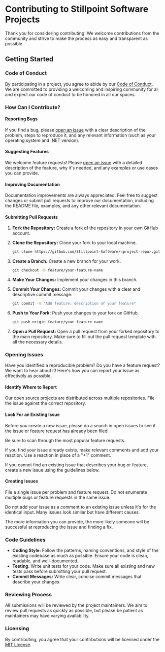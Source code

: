 # Contributing to Stillpoint Software Projects <!-- omit in toc -->

Thank you for considering contributing! We welcome contributions from the community and strive to make the process as easy and transparent as possible.

## Getting Started

### Code of Conduct

By participating in a project, you agree to abide by our [Code of Conduct](./code-of-conduct.md). We are committed to providing a welcoming and inspiring community for all and expect our code of conduct to be honored in all our spaces.

### How Can I Contribute?

#### Reporting Bugs

If you find a bug, please [open an issue](#opening-issues) with a clear description of the problem, steps to reproduce it, and any relevant information (such as your operating system and .NET version).

#### Suggesting Features

We welcome feature requests! Please [open an issue](#opening-issues) with a detailed description of the feature, why it's needed, and any examples or use cases you can provide.

#### Improving Documentation

Documentation improvements are always appreciated. Feel free to suggest changes or submit pull requests to improve our documentation, including the README file, examples, and any other relevant documentation.

#### Submitting Pull Requests

1. **Fork the Repository:** Create a fork of the repository in your own GitHub account.
2. **Clone the Repository:** Clone your fork to your local machine.
   ```bash
   git clone https://github.com/Stillpoint-Software/<project-repo>.git
   ```
3. **Create a Branch:** Create a new branch for your work.
   ```bash
   git checkout -b feature/your-feature-name
   ```

4. **Make Your Changes:** Implement your changes in this branch.
5. **Commit Your Changes:** Commit your changes with a clear and descriptive commit message.
   ```bash
   git commit -m "Add feature: description of your feature"
   ```
6. **Push to Your Fork:** Push your changes to your fork on GitHub.
   ```bash
   git push origin feature/your-feature-name
   ```
7. **Open a Pull Request:** Open a pull request from your forked repository to the main repository. Make sure to fill out the pull request template with all the necessary details.

### Opening Issues

Have you identified a reproducible problem? Do you have a feature request? We want to hear about it! Here's how you can report your issue as effectively as possible.

#### Identify Where to Report

Our open source projects are distributed across multiple repositories. File the issue against the correct repository. 

#### Look For an Existing Issue

Before you create a new issue, please do a search in open issues to see if the issue or feature request has already been filed.

Be sure to scan through the most popular feature requests.

If you find your issue already exists, make relevant comments and add your reaction. Use a reaction in place of a "+1" comment.

If you cannot find an existing issue that describes your bug or feature, create a new issue using the guidelines below.

#### Creating Issues

File a single issue per problem and feature request. Do not enumerate multiple bugs or feature requests in the same issue.

Do not add your issue as a comment to an existing issue unless it's for the identical input. Many issues look similar but have different causes.

The more information you can provide, the more likely someone will be successful at reproducing the issue and finding a fix.

### Code Guidelines

- **Coding Style:** Follow the patterns, naming conventions, and style of the existing codebase as much as possible. Ensure your code is clean, readable, and well-documented.
- **Testing:** Write unit tests for your code. Make sure all existing and new tests pass before submitting your pull request.
- **Commit Messages:** Write clear, concise commit messages that describe your changes.

### Reviewing Process

All submissions will be reviewed by the project maintainers. We aim to review pull requests as quickly as possible, but please be patient as maintainers may have varying availability.

### Licensing

By contributing, you agree that your contributions will be licensed under the [MIT License](LICENSE).
